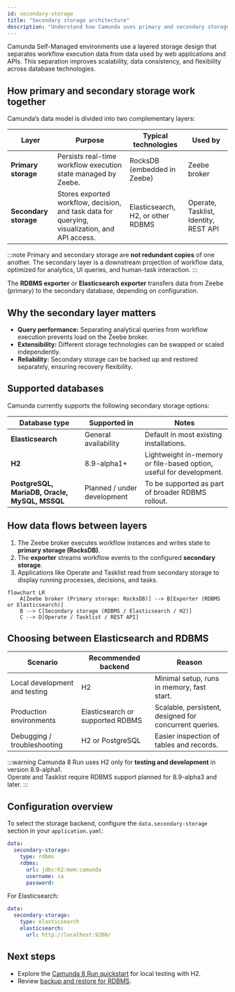 ```yaml
---
id: secondary-storage
title: "Secondary storage architecture"
description: "Understand how Camunda uses primary and secondary storage layers across Self-Managed environments, and how components like Operate and Tasklist interact with them."
---
```


Camunda Self-Managed environments use a layered storage design that separates workflow execution data from data used by web applications and APIs. This separation improves scalability, data consistency, and flexibility across database technologies.

## How primary and secondary storage work together

Camunda’s data model is divided into two complementary layers:

| Layer                 | Purpose                                                                                        | Typical technologies              | Used by                               |
| --------------------- | ---------------------------------------------------------------------------------------------- | --------------------------------- | ------------------------------------- |
| **Primary storage**   | Persists real-time workflow execution state managed by Zeebe.                                  | RocksDB (embedded in Zeebe)       | Zeebe broker                          |
| **Secondary storage** | Stores exported workflow, decision, and task data for querying, visualization, and API access. | Elasticsearch, H2, or other RDBMS | Operate, Tasklist, Identity, REST API |

:::note
Primary and secondary storage are **not redundant copies** of one another. The secondary layer is a downstream projection of workflow data, optimized for analytics, UI queries, and human-task interaction.
:::

The **RDBMS exporter** or **Elasticsearch exporter** transfers data from Zeebe (primary) to the secondary database, depending on configuration.

## Why the secondary layer matters

- **Query performance:** Separating analytical queries from workflow execution prevents load on the Zeebe broker.
- **Extensibility:** Different storage technologies can be swapped or scaled independently.
- **Reliability:** Secondary storage can be backed up and restored separately, ensuring recovery flexibility.

## Supported databases

Camunda currently supports the following secondary storage options:

| Database type                                 | Supported in                | Notes                                                               |
| --------------------------------------------- | --------------------------- | ------------------------------------------------------------------- |
| **Elasticsearch**                             | General availability        | Default in most existing installations.                             |
| **H2**                                        | 8.9-alpha1+                 | Lightweight in-memory or file-based option, useful for development. |
| **PostgreSQL, MariaDB, Oracle, MySQL, MSSQL** | Planned / under development | To be supported as part of broader RDBMS rollout.                   |

<!-- For detailed configuration of each database type, see the [database configuration guide](/self-managed/concepts/databases/relational-db/configuration.md). -->

## How data flows between layers

1. The Zeebe broker executes workflow instances and writes state to **primary storage (RocksDB)**.
2. The **exporter** streams workflow events to the configured **secondary storage**.
3. Applications like Operate and Tasklist read from secondary storage to display running processes, decisions, and tasks.

```mermaid
flowchart LR
    A[Zeebe broker (Primary storage: RocksDB)] --> B[Exporter (RDBMS or Elasticsearch)]
    B --> C[Secondary storage (RDBMS / Elasticsearch / H2)]
    C --> D[Operate / Tasklist / REST API]
```

## Choosing between Elasticsearch and RDBMS

| Scenario                      | Recommended backend              | Reason                                                 |
| ----------------------------- | -------------------------------- | ------------------------------------------------------ |
| Local development and testing | H2                               | Minimal setup, runs in memory, fast start.             |
| Production environments       | Elasticsearch or supported RDBMS | Scalable, persistent, designed for concurrent queries. |
| Debugging / troubleshooting   | H2 or PostgreSQL                 | Easier inspection of tables and records.               |

:::warning
Camunda 8 Run uses H2 only for **testing and development** in version 8.9-alpha1.  
Operate and Tasklist require RDBMS support planned for 8.9-alpha3 and later.
:::

## Configuration overview

To select the storage backend, configure the `data.secondary-storage` section in your `application.yaml`:

```yaml
data:
  secondary-storage:
    type: rdbms
    rdbms:
      url: jdbc:h2:mem:camunda
      username: sa
      password:
```

For Elasticsearch:

```yaml
data:
  secondary-storage:
    type: elasticsearch
    elasticsearch:
      url: http://localhost:9200/
```

## Next steps

<!-- - Learn how to [configure a relational database](/self-managed/concepts/databases/relational-db/configuration.md). -->

- Explore the [Camunda 8 Run quickstart](/self-managed/quickstart/developer-quickstart/c8run.md) for local testing with H2.
- Review [backup and restore for RDBMS](/self-managed/operational-guides/backup-restore/backup-and-restore.md).
